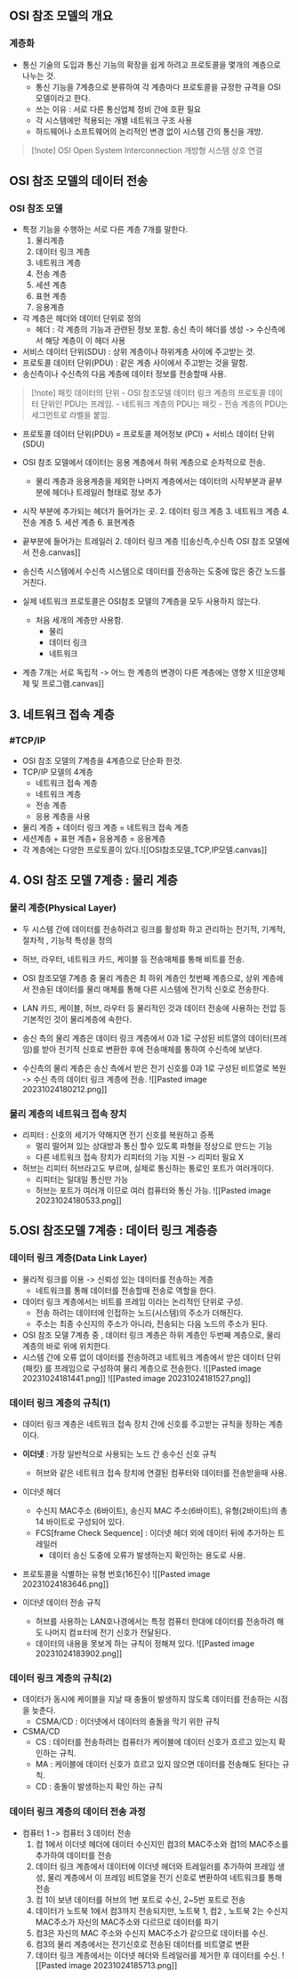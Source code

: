 ## OSI 참조 모델의 개요
### 계층화
- 통신 기술의 도입과 통신 기능의 확장을 쉽게 하려고 프로토콜을 몇개의 계층으로 나누는 것.
	- 통신 기능을 7계층으로 분류하여 각 계층마다 프로토콜을 규정한 규격을 OSI 모델이라고 한다.
	- 쓰는 이유 : 서로 다른 통신업체 정비 간에 호환 필요 
	- 각 시스템에만 적용되는 개별 네트워크 구조 사용
	- 하드웨어나 소프트웨어의 논리적인 변경 없이 시스템 간의 통신을 개방.

>[!note] OSI
>Open System Interconnection
>개방형 시스템 상호 연결

## OSI 참조 모델의 데이터 전송
### OSI 참조 모델
- 특정 기능을 수행하는 서로 다른 계층 7개를 말한다.
	1. 물리계층
	2. 데이터 링크 계층
	3. 네트워크 계층
	4. 전송 계층
	5. 세션 계층
	6. 표현 계층
	7. 응용계층
- 각 계층은 헤더와 데이터 단위로 정의
	- 헤더 : 각 계층의 기능과 관련된 정보 포함.
	  송신 측이 헤더를 생성 -> 수신측에서 해당 계층이 이 헤더 사용
- 서비스 데이터 단위(SDU) : 상위 계층이나 하위계층 사이에 주고받는 것.
- 프로토콜 데이터 단위(PDU) : 같은 계층 사이에서 주고받는 것을 말함.
- 송신측이나 수신측의 다음 계층에 데이터 정보를 전송할때 사용.

>[!note] 패킷
>데이터의 단위
	- OSI 참조모델 데이터 링크 계층의 프로토콜 데이터 단위인 PDU는 프레임.
	- 네트워크 계층의 PDU는 패킷
	- 전송 계층의 PDU는 세그먼트로 라벨을 붙임.

- 프로토콜 데이터 단위(PDU) = 프로토콜 제어정보 (PCI) + 서비스 데이터 단위 (SDU)

- OSI 참조 모델에서 데이터는 응용 계층에서 하위 계층으로 순차적으로 전송.
	- 물리 계층과 응용계층을 제외한 나머지 계층에서는 데이터의 시작부분과 끝부분에 헤더나 트레일러 형태로 정보 추가
- 시작 부분에 추가되는 헤더가 들어가는 곳.
	2. 데이터 링크 계층
	3. 네트워크 계층
	4. 전송 계층
	5. 세션 계층
	6. 표현계층
- 끝부분에 들어가는 트레일러
	2. 데이터 링크 계층
![[송신측,수신측 OSI 참조 모델에서 전송.canvas]]
- 송신측 시스템에서 수신측 시스템으로 데이터를 전송하는 도중에 많은 중간 노드를 거친다.
- 실제 네트워크 프로토콜은 OSI참조 모델의 7계층을 모두 사용하지 않는다.
	- 처음 세개의 계층만 사용함.
		- 물리
		- 데이터 링크
		- 네트워크
- 계층 7개는 서로 독립적 -> 어느 한 계층의 변경이 다른 계층에는 영향 X
![[운영체제 및 프로그램.canvas]]
## 3. 네트워크 접속 계층
### #TCP/IP
- OSI 참조 모델의 7계층을 4계층으로 단순화 한것.
- TCP/IP 모델의 4계층 
	- 네트워크 접속 계층
	- 네트워크 계층
	- 전송 계층
	- 응용 계층을 사용
- 물리 계층 + 데이터 링크 계층 = 네트워크 접속 계층
- 세션계층 + 표현 계층+ 응용계층 = 응용계층
- 각 계층에는 다양한 프로토콜이 있다.![[OSI참조모델_TCP,IP모델.canvas]]
## 4. OSI 참조 모델 7계층 : 물리 계층
### 물리 계층(Physical Layer)
- 두 시스템 간에 데이터를 전송하려고 링크를 활성화 하고 관리하는 전기적, 기계적, 절차적 , 기능적 특성을 정의
- 허브, 라우터, 네트워크 카드, 케이블 등 전송매체를 통해 비트를 전송.
- OSI 참조모델 7계층 중 물리 계층은 최 하위 계층인 첫번째 계층으로, 상위 계층에서 전송된 데이터를 물리 매체를 통해 다른 시스템에 전기적 신호로 전송한다.
- LAN 카드, 케이블, 허브, 라우터 등 물리적인 것과 데이터 전송에 사용하는 전압 등 기본적인 것이 물리계층에 속한다.

- 송신 측의 물리 계층은 데이터 링크 계층에서 0과 1로 구성된 비트열의 데이터(프레임)를 받아 전기적 신호로 변환한 후에 전송매체를 통하여 수신측에 보낸다.
- 수신측의 물리 계층은 송신 측에서 받은 전기 신호를 0과 1로 구성된 비트열로 복원 -> 수신 측의 데이터 링크 계층에 전송.
![[Pasted image 20231024180212.png]]

### 물리 계층의 네트워크 접속 장치
- 리피터 : 신호의 세기가 약해지면 전기 신호를 복원하고 증폭
	- 멀리 떨어져 있는 상대방과 통신 할수 있도록 파형을 정상으로 만드는 기능
	- 다른 네트워크 접속 장치가 리피터의 기능 지원 -> 리피터 필요 X
- 허브는 리피터 허브라고도 부르며, 실제로 통신하는 통로인 포트가 여러개이다.
	- 리피터는 일대일 통신만 가능
	- 허브는 포트가 여러개 이므로 여러 컴퓨터와 통신 가능.
![[Pasted image 20231024180533.png]]

## 5.OSI 참조모델 7계층 : 데이터 링크 계층층
### 데이터 링크 계층(Data Link Layer)
- 물리적 링크를 이용 -> 신뢰성 있는 데이터를 전송하는 계층
	- 네트워크를 통해 데이터를 전송할때 전송로 역할을 한다.
- 데이터 링크 계층에서는 비트를 프레임 이라는 논리적인 단위로 구성.
	- 전송 하려는 데이터에 인접하는 노드(시스템)의 주소가 더해진다.
	- 주소는 최종 수신지의 주소가 아니라, 전송되는 다음 노드의 주소가 된다.
- OSI 참조 모델 7계층 중 , 데이터 링크 계층은 하위 계층인 두번째 계층으로, 물리 계층의 바로 위에 위치한다. 
- 시스템 간에 오류 없이 데이터를 전송하려고 네트워크 계층에서 받은 데이터 단위(패킷) 를 프레임으로 구성하여 물리 계층으로 전송한다. 
![[Pasted image 20231024181441.png]]
![[Pasted image 20231024181527.png]]

### 데이터 링크 계층의 규칙(1)
- 데이터 링크 계층은 네트워크 접속 장치 간에 신호를 주고받는 규칙을 정하는 계층이다.
-  **이더넷** : 가장 일반적으로 사용되는 노드 간 송수신 신호 규칙
	- 허브와 같은 네트워크 접속 장치에 연결된 컴푸터와 데이터를 전송받을때 사용. 
- 이더넷 헤더
	- 수신지 MAC주소 (6바이트), 송신지 MAC 주소(6바이트), 유형(2바이트)의 총 14 바이트로 구성되어 있다. 
	-  FCS[frame Check Sequence] : 이더넷 헤더 외에 데이터 뒤에 추가하는 트레일러
		- 데이터 송신 도중에 오류가 발생하는지 확인하는 용도로 사용.
- 프로토콜을 식별하는 유형 번호(16진수)
![[Pasted image 20231024183646.png]]

- 이더넷 데이터 전송 규칙
	- 허브를 사용하는 LAN호나경에서는 특정 컴퓨터 한대에 데이터를 전송하려 해도 나머지 컴ㅍ터에 전기 신호가 전달된다.
	- 데이터의 내용을 못보게 하는 규칙이 정해져 있다.
![[Pasted image 20231024183902.png]]

### 데이터 링크 계층의 규칙(2)
- 데이터가 동시에 케이블을 지날 때 충돌이 발생하지 않도록 데이터를 전송하는 시점을 늦춘다.
	- CSMA/CD : 이더넷에서 데이터의 충돌을 막기 위한 규칙
- CSMA/CD
	- CS : 데이터를 전송하려는 컴퓨터가 케이블에 데이터 신호가 흐르고 있는지 확인하는 규칙.
	- MA : 케이블에 데이터 신호가 흐르고 있지 않으면 데이터를 전송해도 된다는 규칙.
	- CD : 충돌이 발생하는지 확인 하는 규칙

### 데이터 링크 계층의 데이터 전송 과정
- 컴퓨터 1 -> 컴퓨터 3 데이터 전송
	1. 컴 1에서 이더넷 헤더에 데이터 수신지인 컴3의 MAC주소와 컴1의 MAC주소를 추가하여 데이터를 전송
	2. 데이터 링크 계층에서 데이터에 이더넷 헤더와 트레일러를 추가하여 프레임 생성, 물리 계층에서 이 프레임 비트열을 전기 신호로 변환하여 네트워크를 통해 전송
	3. 컴 1이 보낸 데이터를 허브의 1번 포트로 수신, 2~5번 포트로 전송
	4. 데이터가 노트북 1에서 컴3까지 전송되지만, 노트북 1, 컴2 , 노트북 2는 수신지 MAC주소가 자신의 MAC주소와 다르므로 데이터를 파기 
	5. 컴3은 자신의 MAC 주소와 수신지 MAC주소가 같으므로 데이터를 수신.
	6. 컴3의 물리 계층에서는 전기신호로 전송된 데이터를 비트열로 변환
	7. 데이터 링크 계층에서는 이더넷 헤더와 트레일러를 제거한 후 데이터를 수신.
![[Pasted image 20231024185713.png]]

